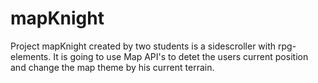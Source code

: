 # mapKnight

Project mapKnight created by two students is a sidescroller with rpg-elements.
It is going to use Map API's to detet the users current position and change the map theme by his current terrain.

